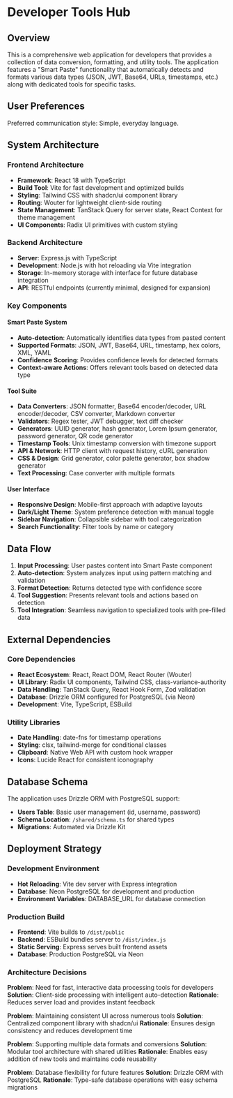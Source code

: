 # Developer Tools Hub

## Overview

This is a comprehensive web application for developers that provides a collection of data conversion, formatting, and utility tools. The application features a "Smart Paste" functionality that automatically detects and formats various data types (JSON, JWT, Base64, URLs, timestamps, etc.) along with dedicated tools for specific tasks.

## User Preferences

Preferred communication style: Simple, everyday language.

## System Architecture

### Frontend Architecture
- **Framework**: React 18 with TypeScript
- **Build Tool**: Vite for fast development and optimized builds
- **Styling**: Tailwind CSS with shadcn/ui component library
- **Routing**: Wouter for lightweight client-side routing
- **State Management**: TanStack Query for server state, React Context for theme management
- **UI Components**: Radix UI primitives with custom styling

### Backend Architecture
- **Server**: Express.js with TypeScript
- **Development**: Node.js with hot reloading via Vite integration
- **Storage**: In-memory storage with interface for future database integration
- **API**: RESTful endpoints (currently minimal, designed for expansion)

### Key Components

#### Smart Paste System
- **Auto-detection**: Automatically identifies data types from pasted content
- **Supported Formats**: JSON, JWT, Base64, URL, timestamp, hex colors, XML, YAML
- **Confidence Scoring**: Provides confidence levels for detected formats
- **Context-aware Actions**: Offers relevant tools based on detected data type

#### Tool Suite
- **Data Converters**: JSON formatter, Base64 encoder/decoder, URL encoder/decoder, CSV converter, Markdown converter
- **Validators**: Regex tester, JWT debugger, text diff checker
- **Generators**: UUID generator, hash generator, Lorem Ipsum generator, password generator, QR code generator
- **Timestamp Tools**: Unix timestamp conversion with timezone support
- **API & Network**: HTTP client with request history, cURL generation
- **CSS & Design**: Grid generator, color palette generator, box shadow generator
- **Text Processing**: Case converter with multiple formats

#### User Interface
- **Responsive Design**: Mobile-first approach with adaptive layouts
- **Dark/Light Theme**: System preference detection with manual toggle
- **Sidebar Navigation**: Collapsible sidebar with tool categorization
- **Search Functionality**: Filter tools by name or category

## Data Flow

1. **Input Processing**: User pastes content into Smart Paste component
2. **Auto-detection**: System analyzes input using pattern matching and validation
3. **Format Detection**: Returns detected type with confidence score
4. **Tool Suggestion**: Presents relevant tools and actions based on detection
5. **Tool Integration**: Seamless navigation to specialized tools with pre-filled data

## External Dependencies

### Core Dependencies
- **React Ecosystem**: React, React DOM, React Router (Wouter)
- **UI Library**: Radix UI components, Tailwind CSS, class-variance-authority
- **Data Handling**: TanStack Query, React Hook Form, Zod validation
- **Database**: Drizzle ORM configured for PostgreSQL (via Neon)
- **Development**: Vite, TypeScript, ESBuild

### Utility Libraries
- **Date Handling**: date-fns for timestamp operations
- **Styling**: clsx, tailwind-merge for conditional classes
- **Clipboard**: Native Web API with custom hook wrapper
- **Icons**: Lucide React for consistent iconography

## Database Schema

The application uses Drizzle ORM with PostgreSQL support:
- **Users Table**: Basic user management (id, username, password)
- **Schema Location**: `/shared/schema.ts` for shared types
- **Migrations**: Automated via Drizzle Kit

## Deployment Strategy

### Development Environment
- **Hot Reloading**: Vite dev server with Express integration
- **Database**: Neon PostgreSQL for development and production
- **Environment Variables**: DATABASE_URL for database connection

### Production Build
- **Frontend**: Vite builds to `/dist/public`
- **Backend**: ESBuild bundles server to `/dist/index.js`
- **Static Serving**: Express serves built frontend assets
- **Database**: Production PostgreSQL via Neon

### Architecture Decisions

**Problem**: Need for fast, interactive data processing tools for developers
**Solution**: Client-side processing with intelligent auto-detection
**Rationale**: Reduces server load and provides instant feedback

**Problem**: Maintaining consistent UI across numerous tools
**Solution**: Centralized component library with shadcn/ui
**Rationale**: Ensures design consistency and reduces development time

**Problem**: Supporting multiple data formats and conversions
**Solution**: Modular tool architecture with shared utilities
**Rationale**: Enables easy addition of new tools and maintains code reusability

**Problem**: Database flexibility for future features
**Solution**: Drizzle ORM with PostgreSQL
**Rationale**: Type-safe database operations with easy schema migrations